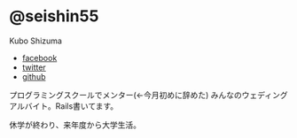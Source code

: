 # @seishin55

Kubo Shizuma

- [facebook](https://www.facebook.com/kuboshizuma)
- [twitter](https://twitter.com/seishin55)
- [github](https://github.com/kuboshizuma)

プログラミングスクールでメンター(←今月初めに辞めた)
みんなのウェディングアルバイト。Rails書いてます。

休学が終わり、来年度から大学生活。
